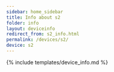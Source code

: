 ```yaml
---
sidebar: home_sidebar
title: Info about s2
folder: info
layout: deviceinfo
redirect_from: s2_info.html
permalink: /devices/s2/
device: s2
---
```

{% include templates/device_info.md %}
